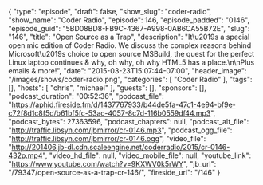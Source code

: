 {
  "type": "episode",
  "draft": false,
  "show_slug": "coder-radio",
  "show_name": "Coder Radio",
  "episode": 146,
  "episode_padded": "0146",
  "episode_guid": "5BD08BD8-FB9C-4367-A998-0AB6CA55B72E",
  "slug": "146",
  "title": "Open Source as a Trap",
  "description": "It\u2019s a special open mic edition of Coder Radio. We discuss the complex reasons behind Microsoft\u2019s choice to open source MSBuild, the quest for the perfect Linux laptop continues & why, oh why, oh why HTML5 has a place.\n\nPlus emails & more!",
  "date": "2015-03-23T15:07:44-07:00",
  "header_image": "/images/shows/coder-radio.png",
  "categories": [
    "Coder Radio"
  ],
  "tags": [],
  "hosts": [
    "chris",
    "michael"
  ],
  "guests": [],
  "sponsors": [],
  "podcast_duration": "00:52:36",
  "podcast_file": "https://aphid.fireside.fm/d/1437767933/b44de5fa-47c1-4e94-bf9e-c72f8d1c8f5d/b61bf5fc-53ac-4057-8c7d-116b0559df44.mp3",
  "podcast_bytes": 27363596,
  "podcast_chapters": null,
  "podcast_alt_file": "http://traffic.libsyn.com/jbmirror/cr-0146.mp3",
  "podcast_ogg_file": "http://traffic.libsyn.com/jbmirror/cr-0146.ogg",
  "video_file": "http://201406.jb-dl.cdn.scaleengine.net/coderradio/2015/cr-0146-432p.mp4",
  "video_hd_file": null,
  "video_mobile_file": null,
  "youtube_link": "https://www.youtube.com/watch?v=9KXWV0k5rWY",
  "jb_url": "/79347/open-source-as-a-trap-cr-146/",
  "fireside_url": "/146"
}

